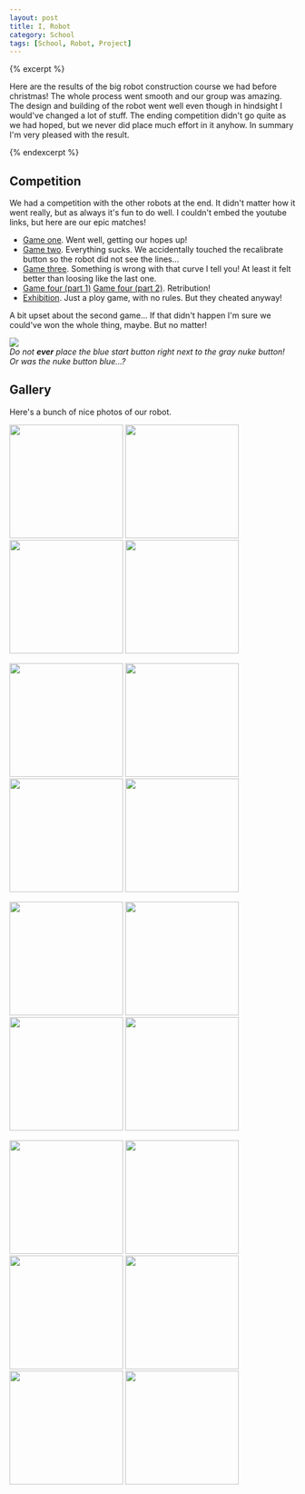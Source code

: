 ```yaml
---
layout: post
title: I, Robot
category: School
tags: [School, Robot, Project]
---
```


{% excerpt %}

Here are the results of the big robot construction course we had before christmas! The whole process went smooth and our group was amazing. The design and building of the robot went well even though in hindsight I would've changed a lot of stuff. The ending competition didn't go quite as we had hoped, but we never did place much effort in it anyhow. In summary I'm very pleased with the result.

{% endexcerpt %}

Competition
-----------

We had a competition with the other robots at the end. It didn't matter how it went really, but as always it's fun to do well. I couldn't embed the youtube links, but here are our epic matches!

* [Game one](http://www.youtube.com/watch?v=EPU83cX80lY). Went well, getting our hopes up!
* [Game two](http://www.youtube.com/watch?v=8vdG_2DkTNM). Everything sucks. We accidentally touched the recalibrate button so the robot did not see the lines...
* [Game three](http://www.youtube.com/watch?v=cSmzn0bQOu8). Something is wrong with that curve I tell you! At least it felt better than loosing like the last one.
* [Game four (part 1)](http://www.youtube.com/watch?v=YlRP1cb5iaw) [Game four (part 2)](http://www.youtube.com/watch?v=Jc7EPJa72wE). Retribution!
* [Exhibition](http://www.youtube.com/watch?v=ckLn-DY2yck). Just a ploy game, with no rules. But they cheated anyway!

A bit upset about the second game... If that didn't happen I'm sure we could've won the whole thing, maybe. But no matter!

![](/media/images/trap14/Robot_0017.JPG)  
*Do not **ever** place the blue start button right next to the gray nuke button! Or was the nuke button blue...?*


Gallery
-------

Here's a bunch of nice photos of our robot.

<a href="/media/images/trap14/Robot_0001.jpg"><img src="/media/images/trap14/Robot_0001.jpg" width="200" /></a>
<a href="/media/images/trap14/Robot_0002.jpg"><img src="/media/images/trap14/Robot_0002.jpg" width="200" /></a>
<a href="/media/images/trap14/Robot_0005.jpg"><img src="/media/images/trap14/Robot_0005.jpg" width="200" /></a>
<a href="/media/images/trap14/Robot_0010.JPG"><img src="/media/images/trap14/Robot_0010.JPG" width="200" /></a>

<a href="/media/images/trap14/Robot_0012.JPG"><img src="/media/images/trap14/Robot_0012.JPG" width="200" /></a>
<a href="/media/images/trap14/Robot_0013.JPG"><img src="/media/images/trap14/Robot_0013.JPG" width="200" /></a>
<a href="/media/images/trap14/Robot_0016.JPG"><img src="/media/images/trap14/Robot_0016.JPG" width="200" /></a>
<a href="/media/images/trap14/Robot_0017.JPG"><img src="/media/images/trap14/Robot_0017.JPG" width="200" /></a>

<a href="/media/images/trap14/Robot_0018.JPG"><img src="/media/images/trap14/Robot_0018.JPG" width="200" /></a>
<a href="/media/images/trap14/Robot_0021.JPG"><img src="/media/images/trap14/Robot_0021.JPG" width="200" /></a>
<a href="/media/images/trap14/Robot_0024.JPG"><img src="/media/images/trap14/Robot_0024.JPG" width="200" /></a>
<a href="/media/images/trap14/Robot_0029.JPG"><img src="/media/images/trap14/Robot_0029.JPG" width="200" /></a>

<a href="/media/images/trap14/Robot_0031.JPG"><img src="/media/images/trap14/Robot_0031.JPG" width="200" /></a>
<a href="/media/images/trap14/Robot_0032.JPG"><img src="/media/images/trap14/Robot_0032.JPG" width="200" /></a>
<a href="/media/images/trap14/Robot_0033.JPG"><img src="/media/images/trap14/Robot_0033.JPG" width="200" /></a>
<a href="/media/images/trap14/Robot_0034.JPG"><img src="/media/images/trap14/Robot_0034.JPG" width="200" /></a>
<a href="/media/images/trap14/Robot_0035.JPG"><img src="/media/images/trap14/Robot_0035.JPG" width="200" /></a>
<a href="/media/images/trap14/Robot_0037.JPG"><img src="/media/images/trap14/Robot_0037.JPG" width="200" /></a>

